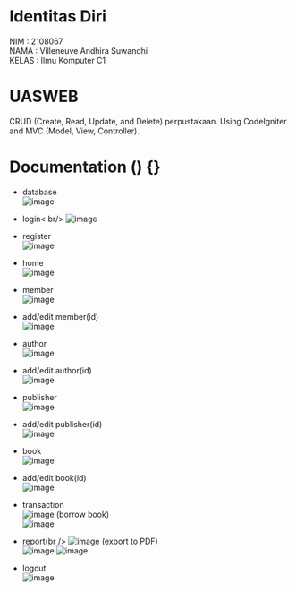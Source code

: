 # Identitas Diri
NIM   : 2108067<br />
NAMA  : Villeneuve Andhira Suwandhi<br />
KELAS : Ilmu Komputer C1<br />

# UASWEB
CRUD (Create, Read, Update, and Delete) perpustakaan. Using CodeIgniter and MVC (Model, View, Controller).

# Documentation () {}
- database<br />
![image](https://github.com/villeneuveandhira/UASWEB/assets/101118033/05cc1f4f-b51d-4516-bc45-e1f6c4c97785)

- login< br/>
![image](https://github.com/villeneuveandhira/UASWEB/assets/101118033/e54985f1-d4c1-48c4-be79-c7f427b0eb1e)

- register<br />
![image](https://github.com/villeneuveandhira/UASWEB/assets/101118033/921d93f4-cdfb-4157-9ba7-4813453fc1a6)

- home<br />
![image](https://github.com/villeneuveandhira/UASWEB/assets/101118033/819fff44-815f-401a-be74-c67663580098)

- member<br />
![image](https://github.com/villeneuveandhira/UASWEB/assets/101118033/5909d8bc-d0fa-47a0-9d69-4f046e8d0acc)

- add/edit member(id)<br />
![image](https://github.com/villeneuveandhira/UASWEB/assets/101118033/59bf33f6-c8cb-4bef-8b41-35015fcbaba5)

- author<br />
![image](https://github.com/villeneuveandhira/UASWEB/assets/101118033/8222f7c0-6d63-4c9e-8b03-9e5fa28560e9)

- add/edit author(id)<br />
![image](https://github.com/villeneuveandhira/UASWEB/assets/101118033/f58a9e09-fcf6-4890-bec5-24c756bade26)

- publisher<br />
![image](https://github.com/villeneuveandhira/UASWEB/assets/101118033/60142bdd-56dd-482b-a7e2-db25f532b338)

- add/edit publisher(id)<br />
![image](https://github.com/villeneuveandhira/UASWEB/assets/101118033/01521983-f829-47bb-a787-9620980eab5c)

- book<br />
![image](https://github.com/villeneuveandhira/UASWEB/assets/101118033/68e5e88a-1723-41d4-93d2-55d1ac91282f)

- add/edit book(id)<br />
![image](https://github.com/villeneuveandhira/UASWEB/assets/101118033/939d3d7d-dea3-453a-95e2-c91f3293b644)

- transaction<br />
![image](https://github.com/villeneuveandhira/UASWEB/assets/101118033/5c11ed94-c570-4cda-8bb4-74dea89c4286)
(borrow book)<br />
![image](https://github.com/villeneuveandhira/UASWEB/assets/101118033/5e2f7d10-10ec-4aea-94ed-1687b70e0832)

- report(br />
![image](https://github.com/villeneuveandhira/UASWEB/assets/101118033/a89e00d5-c53d-427b-aaab-414ea41a416b)
(export to PDF)<br />
![image](https://github.com/villeneuveandhira/UASWEB/assets/101118033/074132bf-241a-49ed-99e7-130615cc35fc)
![image](https://github.com/villeneuveandhira/UASWEB/assets/101118033/10ff021a-9b13-4f3d-bddb-39d585032965)

- logout<br />
![image](https://github.com/villeneuveandhira/UASWEB/assets/101118033/4aaebd72-653e-4a29-9b64-8ad317d838b1)
